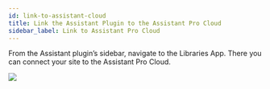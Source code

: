 ```yaml
---
id: link-to-assistant-cloud
title: Link the Assistant Plugin to the Assistant Pro Cloud
sidebar_label: Link to Assistant Pro Cloud
---
```


From the Assistant plugin’s sidebar, navigate to the Libraries App. There you can connect your site to the Assistant Pro Cloud. 

![](/img/assistant/getting-started--link-to-assistant--1.jpg)
